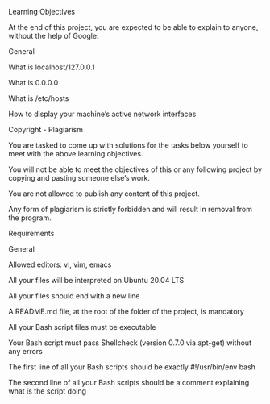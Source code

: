 Learning Objectives

At the end of this project, you are expected to be able to explain to anyone, without the help of Google:



General

What is localhost/127.0.0.1

What is 0.0.0.0

What is /etc/hosts

How to display your machine’s active network interfaces

Copyright - Plagiarism

You are tasked to come up with solutions for the tasks below yourself to meet with the above learning objectives.

You will not be able to meet the objectives of this or any following project by copying and pasting someone else’s work.

You are not allowed to publish any content of this project.

Any form of plagiarism is strictly forbidden and will result in removal from the program.

Requirements

General

Allowed editors: vi, vim, emacs

All your files will be interpreted on Ubuntu 20.04 LTS

All your files should end with a new line

A README.md file, at the root of the folder of the project, is mandatory

All your Bash script files must be executable

Your Bash script must pass Shellcheck (version 0.7.0 via apt-get) without any errors

The first line of all your Bash scripts should be exactly #!/usr/bin/env bash

The second line of all your Bash scripts should be a comment explaining what is the script doing
